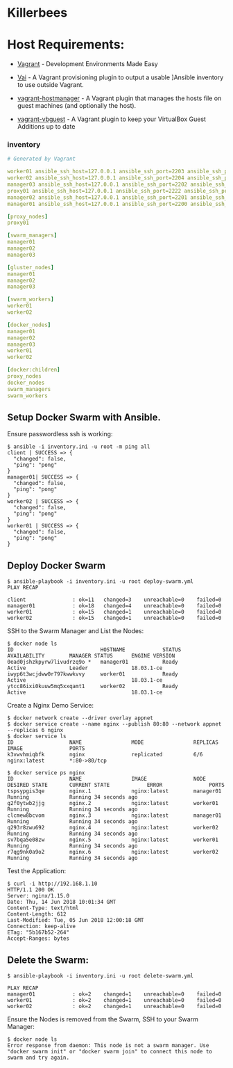 # Killerbees

# Host Requirements:

- [Vagrant](https://www.vagrantup.com/) - Development Environments Made Easy

- [Vai](https://github.com/cjsteel/vagrant-plugin-vai) - A Vagrant provisioning plugin to output a usable ]Ansible inventory to use outside Vagrant.

- [vagrant-hostmanager](https://github.com/devopsgroup-io/vagrant-hostmanager) - A  Vagrant plugin that manages the hosts file on guest machines (and optionally the host).

- [vagrant-vbguest](https://github.com/dotless-de/vagrant-vbguest) -  A Vagrant plugin to keep your VirtualBox Guest Additions up to date

### inventory

```yml
# Generated by Vagrant

worker01 ansible_ssh_host=127.0.0.1 ansible_ssh_port=2203 ansible_ssh_private_key_file=/home/kedwards/.vagrant.d/insecure_private_keys/vagrant.key.ed25519 ansible_ssh_user=vagrant
worker02 ansible_ssh_host=127.0.0.1 ansible_ssh_port=2204 ansible_ssh_private_key_file=/home/kedwards/.vagrant.d/insecure_private_keys/vagrant.key.ed25519 ansible_ssh_user=vagrant
manager03 ansible_ssh_host=127.0.0.1 ansible_ssh_port=2202 ansible_ssh_private_key_file=/home/kedwards/.vagrant.d/insecure_private_keys/vagrant.key.ed25519 ansible_ssh_user=vagrant
proxy01 ansible_ssh_host=127.0.0.1 ansible_ssh_port=2222 ansible_ssh_private_key_file=/home/kedwards/.vagrant.d/insecure_private_keys/vagrant.key.ed25519 ansible_ssh_user=vagrant
manager02 ansible_ssh_host=127.0.0.1 ansible_ssh_port=2201 ansible_ssh_private_key_file=/home/kedwards/.vagrant.d/insecure_private_keys/vagrant.key.ed25519 ansible_ssh_user=vagrant
manager01 ansible_ssh_host=127.0.0.1 ansible_ssh_port=2200 ansible_ssh_private_key_file=/home/kedwards/.vagrant.d/insecure_private_keys/vagrant.key.ed25519 ansible_ssh_user=vagrant

[proxy_nodes]
proxy01

[swarm_managers]
manager01
manager02
manager03

[gluster_nodes]
manager01
manager02
manager03

[swarm_workers]
worker01
worker02

[docker_nodes]
manager01
manager02
manager03
worker01
worker02

[docker:children]
proxy_nodes
docker_nodes
swarm_managers
swarm_workers
```

## Setup Docker Swarm with Ansible.

Ensure passwordless ssh is working:

```
$ ansible -i inventory.ini -u root -m ping all
client | SUCCESS => {
  "changed": false,
  "ping": "pong"
}
manager01| SUCCESS => {
  "changed": false,
  "ping": "pong"
}
worker02 | SUCCESS => {
  "changed": false,
  "ping": "pong"
}
worker01 | SUCCESS => {
  "changed": false,
  "ping": "pong"
}
```

## Deploy Docker Swarm

```
$ ansible-playbook -i inventory.ini -u root deploy-swarm.yml
PLAY RECAP

client               : ok=11   changed=3    unreachable=0    failed=0
manager01            : ok=18   changed=4    unreachable=0    failed=0
worker01             : ok=15   changed=1    unreachable=0    failed=0
worker02             : ok=15   changed=1    unreachable=0    failed=0
```

SSH to the Swarm Manager and List the Nodes:

```
$ docker node ls
ID                            HOSTNAME            STATUS              AVAILABILITY        MANAGER STATUS      ENGINE VERSION
0ead0jshzkpyrw7livudrzq9o *   manager01           Ready               Active              Leader              18.03.1-ce
iwyp6t3wcjdww0r797kwwkvvy     worker01            Ready               Active                                  18.03.1-ce
ytcc86ixi0kuuw5mq5xxqamt1     worker02            Ready               Active                                  18.03.1-ce
```

Create a Nginx Demo Service:

```
$ docker network create --driver overlay appnet
$ docker service create --name nginx --publish 80:80 --network appnet --replicas 6 nginx
$ docker service ls
ID                  NAME                MODE                REPLICAS            IMAGE               PORTS
k3vwvhmiqbfk        nginx               replicated          6/6                 nginx:latest        *:80->80/tcp

$ docker service ps nginx
ID                  NAME                IMAGE               NODE                DESIRED STATE       CURRENT STATE            ERROR               PORTS
tspsypgis3qe        nginx.1             nginx:latest        manager01           Running             Running 34 seconds ago
g2f0ytwb2jjg        nginx.2             nginx:latest        worker01            Running             Running 34 seconds ago
clcmew8bcvom        nginx.3             nginx:latest        manager01           Running             Running 34 seconds ago
q293r8zwu692        nginx.4             nginx:latest        worker02            Running             Running 34 seconds ago
sv7bqa5e08zw        nginx.5             nginx:latest        worker01            Running             Running 34 seconds ago
r7qg9nk0a9o2        nginx.6             nginx:latest        worker02            Running             Running 34 seconds ago
```

Test the Application:

```
$ curl -i http://192.168.1.10
HTTP/1.1 200 OK
Server: nginx/1.15.0
Date: Thu, 14 Jun 2018 10:01:34 GMT
Content-Type: text/html
Content-Length: 612
Last-Modified: Tue, 05 Jun 2018 12:00:18 GMT
Connection: keep-alive
ETag: "5b167b52-264"
Accept-Ranges: bytes
```

## Delete the Swarm:

```
$ ansible-playbook -i inventory.ini -u root delete-swarm.yml

PLAY RECAP
manager01            : ok=2    changed=1    unreachable=0    failed=0
worker01             : ok=2    changed=1    unreachable=0    failed=0
worker02             : ok=2    changed=1    unreachable=0    failed=0
```

Ensure the Nodes is removed from the Swarm, SSH to your Swarm Manager:

```
$ docker node ls
Error response from daemon: This node is not a swarm manager. Use "docker swarm init" or "docker swarm join" to connect this node to swarm and try again.
```
